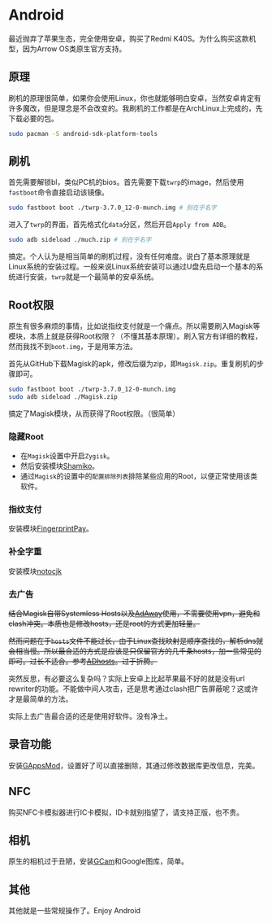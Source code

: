 # Android

最近抛弃了苹果生态，完全使用安卓，购买了Redmi K40S。为什么购买这款机型，因为Arrow OS类原生官方支持。

## 原理

刷机的原理很简单，如果你会使用Linux，你也就能够明白安卓，当然安卓肯定有许多魔改，但是理念是不会改变的。我刷机的工作都是在ArchLinux上完成的，先下载必要的包。

```sh
sudo pacman -S android-sdk-platform-tools
```

## 刷机

首先需要解锁bl，类似PC机的bios。首先需要下载`twrp`的image，然后使用`fastboot`命令直接启动该镜像。

```sh
sudo fastboot boot ./twrp-3.7.0_12-0-munch.img # 别在乎名字
```

进入了`twrp`的界面，首先格式化`data`分区，然后开启`Apply from ADB`。

```sh
sudo adb sideload ./much.zip # 别在乎名字
```

搞定。个人认为是相当简单的刷机过程，没有任何难度。说白了基本原理就是Linux系统的安装过程。一般来说Linux系统安装可以通过U盘先启动一个基本的系统进行安装，`twrp`就是一个最简单的安卓系统。

## Root权限

原生有很多麻烦的事情，比如说指纹支付就是一个痛点。所以需要刷入Magisk等模块，本质上就是获得Root权限？（不懂其基本原理）。刷入官方有详细的教程，然而我找不到`boot.img`，于是用笨方法。

首先从GitHub下载Magisk的apk，修改后缀为zip，即`Magisk.zip`。重复刷机的步骤即可。

```sh
sudo fastboot boot ./twrp-3.7.0_12-0-munch.img
sudo adb sideload ./Magisk.zip
```

搞定了Magisk模块，从而获得了Root权限。（很简单）

### 隐藏Root

+ 在`Magisk`设置中开启`Zygisk`。
+ 然后安装模块[Shamiko](https://github.com/LSPosed/LSPosed.github.io/releases)。
+ 通过`Magisk`的设置中的`配置排除列表`排除某些应用的Root，以便正常使用该类软件。

### 指纹支付

安装模块[FingerprintPay](https://github.com/eritpchy/FingerprintPay)。

### 补全字重

安装模块[notocjk](https://github.com/simonsmh/notocjk)

### 去广告

~~结合Magisk自带Systemless Hosts以及[AdAway](https://github.com/AdAway/AdAway)使用，不需要使用vpn，避免和clash冲突。本质也是修改hosts，还是root的方式更加轻量。~~

~~然而问题在于`hosts`文件不能过长，由于Linux查找映射是顺序查找的，解析dns就会相当慢。所以最合适的方式是应该是只保留官方的几千条hosts，加一些常见的即可。过长不适合。参考[ADhosts](https://github.com/otobtc/ADhosts)。过于折腾。~~

突然反思，有必要这么复杂吗？实际上安卓上比起苹果最不好的就是没有url rewriter的功能。不能做中间人攻击，还是思考通过clash把广告屏蔽呢？这或许才是最简单的方法。

实际上去广告最合适的还是使用好软件。没有净土。

## 录音功能

安装[GAppsMod](https://github.com/jacopotediosi/GAppsMod)，设置好了可以直接删除，其通过修改数据库更改信息，完美。

## NFC

购买NFC卡模拟器进行IC卡模拟，ID卡就别指望了，请支持正版，也不贵。

## 相机

原生的相机过于丑陋，安装[GCam](https://www.celsoazevedo.com/)和Google图库，简单。

## 其他

其他就是一些常规操作了。Enjoy Android
